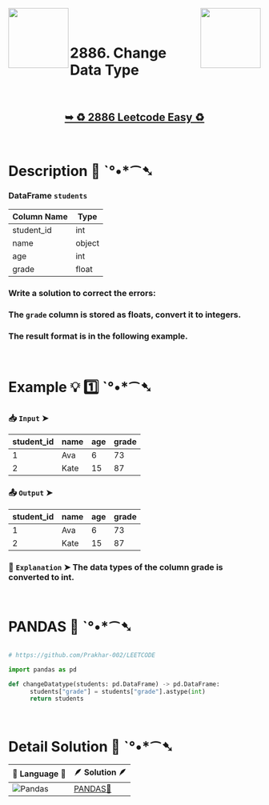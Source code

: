 
[<img align="left" src ="https://github.com/user-attachments/assets/c5e05cce-05ba-4f7d-8cea-67dc1112ab98" width = "120px" />](https://github.com/Prakhar-002/LEETCODE/tree/main/%F0%9F%93%9A%20Study%20%F0%9F%8E%A7%20Plan%20%F0%9F%91%A8%F0%9F%8F%BB%E2%80%8D%F0%9F%92%BB/%F0%9F%A7%AE%20Introduction%20to%20Pandas%20%F0%9F%90%BB%E2%80%8D%E2%9D%84%EF%B8%8F%20Learn%20Basic%20Pandas/%F0%9F%94%AC%20Examine%20Thoroughly%20%F0%9F%A7%AC/04%20Data%20Cleaning/Day%20%E2%9E%BA%2009%20%F0%9F%90%BB%E2%80%8D%E2%9D%84%EF%B8%8F%202885.%20Rename%20Columns)
[<img align="right" src ="https://github.com/user-attachments/assets/6614aa7c-a424-4349-b963-2111d9e9aa0d" width = "120px" />](https://github.com/Prakhar-002/LEETCODE/tree/main/%F0%9F%93%9A%20Study%20%F0%9F%8E%A7%20Plan%20%F0%9F%91%A8%F0%9F%8F%BB%E2%80%8D%F0%9F%92%BB/%F0%9F%A7%AE%20Introduction%20to%20Pandas%20%F0%9F%90%BB%E2%80%8D%E2%9D%84%EF%B8%8F%20Learn%20Basic%20Pandas/%F0%9F%94%AC%20Examine%20Thoroughly%20%F0%9F%A7%AC/04%20Data%20Cleaning/Day%20%E2%9E%BA%2011%20%F0%9F%90%BB%E2%80%8D%E2%9D%84%EF%B8%8F%202887.%20Fill%20Missing%20Data)

</br>
</br>

# 2886. Change Data Type

</br>

<h2 align="center"> 

<a href="https://leetcode.com/problems/change-data-type/?envType=study-plan-v2&envId=introduction-to-pandas&lang=pythondata"><strong>➥ ♻️ 2886 Leetcode Easy ♻️ </strong></a>
</h2>

</br>

# Description 📜 ˋ°•*⁀➷

### DataFrame `students`

| Column Name | Type   |
|-------------|--------|
| student_id  | int    |
| name        | object |
| age         | int    |
| grade       | float  |

### Write a solution to correct the errors:

### The `grade` column is stored as floats, convert it to integers.

### The result format is in the following example.

</br>

# Example 💡 1️⃣ ˋ°•*⁀➷

  ### 📥 `Input`  ➤ 

| student_id | name | age | grade |
| ---------- | ---- | --- | ----- |
| 1          | Ava  | 6   | 73    |
| 2          | Kate | 15  | 87    |

  ### 📤 `Output`  ➤ 

| student_id | name | age | grade |
| ---------- | ---- | --- | ----- |
| 1          | Ava  | 6   | 73    |
| 2          | Kate | 15  | 87    |

  ### 🔦 `Explanation`  ➤ The data types of the column grade is converted to int.

</br>

# PANDAS 🐼 ˋ°•*⁀➷

```python

# https://github.com/Prakhar-002/LEETCODE

import pandas as pd

def changeDatatype(students: pd.DataFrame) -> pd.DataFrame:
      students["grade"] = students["grade"].astype(int)
      return students

```

</br>

# Detail Solution 🧮 ˋ°•*⁀➷

| 📒 Language 📒  | 🪶 Solution 🪶 |
| ------------- | ------------- |
| ![Pandas](https://img.shields.io/badge/pandas-%23150458.svg?style=for-the-badge&logo=pandas&logoColor=white) | [PANDAS🐼](https://github.com/Prakhar-002/LEETCODE/blob/main/%F0%9F%93%9A%20Study%20%F0%9F%8E%A7%20Plan%20%F0%9F%91%A8%F0%9F%8F%BB%E2%80%8D%F0%9F%92%BB/%F0%9F%A7%AE%20Introduction%20to%20Pandas%20%F0%9F%90%BB%E2%80%8D%E2%9D%84%EF%B8%8F%20Learn%20Basic%20Pandas/%F0%9F%94%AC%20Examine%20Thoroughly%20%F0%9F%A7%AC/04%20Data%20Cleaning/Day%20%E2%9E%BA%2010%20%F0%9F%90%BB%E2%80%8D%E2%9D%84%EF%B8%8F%202886.%20Change%20Data%20Type/%F0%9F%90%BC%20Pandas%20-%202886.%20Change%20Data%20Type.py) |
